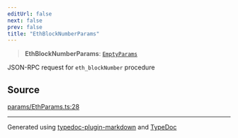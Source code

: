 ```yaml
---
editUrl: false
next: false
prev: false
title: "EthBlockNumberParams"
---
```


> **EthBlockNumberParams**: [`EmptyParams`](/reference/tevm/actions-types/type-aliases/emptyparams/)

JSON-RPC request for `eth_blockNumber` procedure

## Source

[params/EthParams.ts:28](https://github.com/evmts/tevm-monorepo/blob/main/packages/actions-types/src/params/EthParams.ts#L28)

***
Generated using [typedoc-plugin-markdown](https://www.npmjs.com/package/typedoc-plugin-markdown) and [TypeDoc](https://typedoc.org/)

